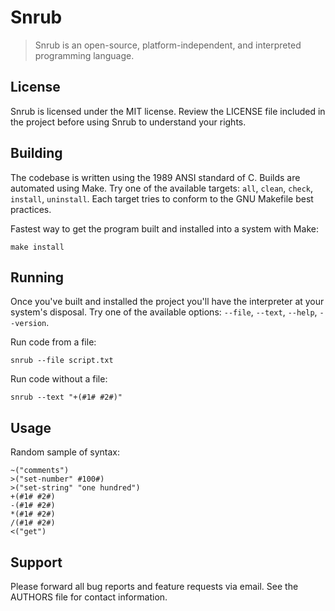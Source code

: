 # Snrub
> Snrub is an open-source, platform-independent, and interpreted programming
language.

## License
Snrub is licensed under the MIT license. Review the LICENSE file included in the
project before using Snrub to understand your rights.

## Building
The codebase is written using the 1989 ANSI standard of C. Builds are automated
using Make. Try one of the available targets: `all`, `clean`, `check`,
`install`, `uninstall`. Each target tries to conform to the GNU Makefile best
practices.

Fastest way to get the program built and installed into a system with Make:
```shell
make install
```

## Running
Once you've built and installed the project you'll have the interpreter at your
system's disposal. Try one of the available options: `--file`, `--text`,
`--help`, `--version`.

Run code from a file:
```shell
snrub --file script.txt
```

Run code without a file:
```shell
snrub --text "+(#1# #2#)"
```

## Usage
Random sample of syntax:
```
~("comments")
>("set-number" #100#)
>("set-string" "one hundred")
+(#1# #2#)
-(#1# #2#)
*(#1# #2#)
/(#1# #2#)
<("get")
```

## Support
Please forward all bug reports and feature requests via email. See the AUTHORS
file for contact information.
